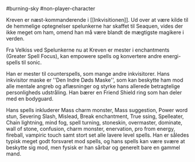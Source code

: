 #burning-sky #non-player-character

Kreven er næst-kommanderende i [[Inkvisitionen]]. Ud over at være kilde til de hemmelige optegnelser spelunkerne har skaffet til Seaquen, vides der ikke meget om ham, omend han må være blandt de mægtigste magikere i verden.

Fra Velkiss ved Spelunkerne nu at Kreven er mester i enchantments (Greater Spell Focus), kan empowere spells og konvertere andre energi-spells til sonic.

Han er mester til counterspells, som mange andre inkvisitorer. Hans inkvisitor maske er ''Den Indre Døds Maske'', som kan beskytte ham mod alle mentale angreb og aflæsninger og styrke hans allerede betragtelige personligheds udstråling. Han bærer en Friend Shield ring som han deler med en bodyguard.

Hans spells inkluderer Mass charm monster, Mass suggestion, Power word stun, Severing Slash, Mislead, Break enchantment, True ssing, Spelleater, Chain lightning, mind fog, spell turning, stoneskin, overmaster, dominate, wall of stone, confusion, charm monster, enervation, pro from energy, fireball, vampiric touch samt stort set alle lavere level spells.
Han er således typisk meget godt forsvaret mod spells, og hans spells kan være svære at beskytte sig mod, men fysisk er han sårbar og generelt bare en gammel mand.
